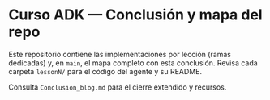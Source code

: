 # Curso ADK — Conclusión y mapa del repo

Este repositorio contiene las implementaciones por lección (ramas dedicadas) y, en `main`, el mapa completo con esta conclusión. Revisa cada carpeta `lessonN/` para el código del agente y su README.

Consulta `Conclusion_blog.md` para el cierre extendido y recursos.

